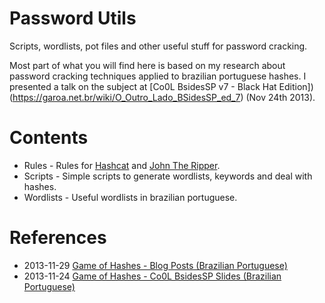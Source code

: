 Password Utils
===============

Scripts, wordlists, pot files and other useful stuff for password cracking.

Most part of what you will find here is based on my research about password
cracking techniques applied to brazilian portuguese hashes. I presented a
talk on the subject at [Co0L BsidesSP v7 - Black Hat Edition])(https://garoa.net.br/wiki/O_Outro_Lado_BSidesSP_ed_7) (Nov 24th 2013).


Contents
========

* Rules - Rules for [Hashcat](http://hashcat.net/oclhashcat-plus/) and [John The Ripper](http://www.openwall.com/john/).
* Scripts - Simple scripts to generate wordlists, keywords and deal with hashes.
* Wordlists - Useful wordlists in brazilian portuguese.



References
==========

* 2013-11-29 [Game of Hashes - Blog Posts (Brazilian Portuguese)](http://codalabs.net/gameofhashes)
* 2013-11-24 [Game of Hashes - Co0L BsidesSP Slides (Brazilian Portuguese)](https://speakerdeck.com/0xc0da/game-of-hashes-quebrando-passando-e-libertando-senha)
